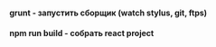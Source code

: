 #### grunt - запустить сборщик (watch stylus, git, ftps)

#### npm run build - собрать react project 